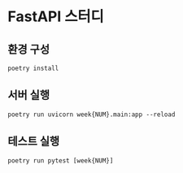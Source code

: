 # FastAPI 스터디

## 환경 구성

```commandline
poetry install
```

## 서버 실행

```commandline
poetry run uvicorn week{NUM}.main:app --reload
```

## 테스트 실행

```commandline
poetry run pytest [week{NUM}]
```
